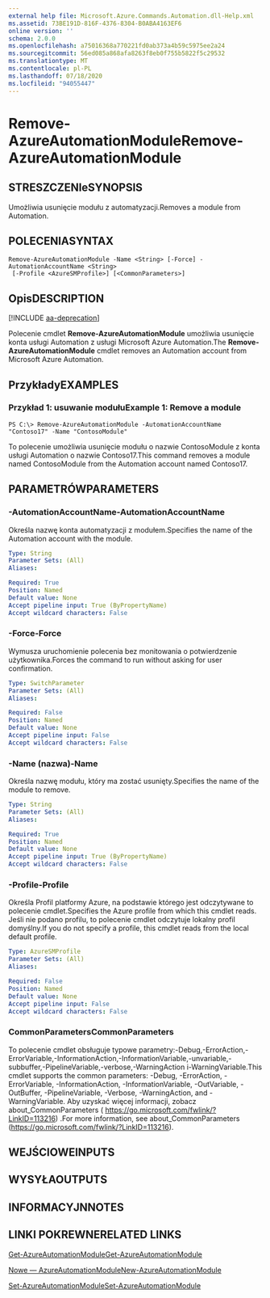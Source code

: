 ```yaml
---
external help file: Microsoft.Azure.Commands.Automation.dll-Help.xml
ms.assetid: 73BE191D-816F-4376-8304-B0ABA4163EF6
online version: ''
schema: 2.0.0
ms.openlocfilehash: a75016368a770221fd0ab373a4b59c5975ee2a24
ms.sourcegitcommit: 56ed085a868afa8263f8eb0f755b5822f5c29532
ms.translationtype: MT
ms.contentlocale: pl-PL
ms.lasthandoff: 07/18/2020
ms.locfileid: "94055447"
---
```

# <span data-ttu-id="3cea4-101">Remove-AzureAutomationModule</span><span class="sxs-lookup"><span data-stu-id="3cea4-101">Remove-AzureAutomationModule</span></span>

## <span data-ttu-id="3cea4-102">STRESZCZENIe</span><span class="sxs-lookup"><span data-stu-id="3cea4-102">SYNOPSIS</span></span>

<span data-ttu-id="3cea4-103">Umożliwia usunięcie modułu z automatyzacji.</span><span class="sxs-lookup"><span data-stu-id="3cea4-103">Removes a module from Automation.</span></span>

## <span data-ttu-id="3cea4-104">POLECENIA</span><span class="sxs-lookup"><span data-stu-id="3cea4-104">SYNTAX</span></span>

```
Remove-AzureAutomationModule -Name <String> [-Force] -AutomationAccountName <String>
 [-Profile <AzureSMProfile>] [<CommonParameters>]
```

## <span data-ttu-id="3cea4-105">Opis</span><span class="sxs-lookup"><span data-stu-id="3cea4-105">DESCRIPTION</span></span>

[!INCLUDE [aa-deprecation](../include/aa-deprecation.md)]

<span data-ttu-id="3cea4-106">Polecenie cmdlet **Remove-AzureAutomationModule** umożliwia usunięcie konta usługi Automation z usługi Microsoft Azure Automation.</span><span class="sxs-lookup"><span data-stu-id="3cea4-106">The **Remove-AzureAutomationModule** cmdlet removes an Automation account from Microsoft Azure Automation.</span></span>

## <span data-ttu-id="3cea4-107">Przykłady</span><span class="sxs-lookup"><span data-stu-id="3cea4-107">EXAMPLES</span></span>

### <span data-ttu-id="3cea4-108">Przykład 1: usuwanie modułu</span><span class="sxs-lookup"><span data-stu-id="3cea4-108">Example 1: Remove a module</span></span>
```
PS C:\> Remove-AzureAutomationModule -AutomationAccountName "Contoso17" -Name "ContosoModule"
```

<span data-ttu-id="3cea4-109">To polecenie umożliwia usunięcie modułu o nazwie ContosoModule z konta usługi Automation o nazwie Contoso17.</span><span class="sxs-lookup"><span data-stu-id="3cea4-109">This command removes a module named ContosoModule from the Automation account named Contoso17.</span></span>

## <span data-ttu-id="3cea4-110">PARAMETRÓW</span><span class="sxs-lookup"><span data-stu-id="3cea4-110">PARAMETERS</span></span>

### <span data-ttu-id="3cea4-111">-AutomationAccountName</span><span class="sxs-lookup"><span data-stu-id="3cea4-111">-AutomationAccountName</span></span>
<span data-ttu-id="3cea4-112">Określa nazwę konta automatyzacji z modułem.</span><span class="sxs-lookup"><span data-stu-id="3cea4-112">Specifies the name of the Automation account with the module.</span></span>

```yaml
Type: String
Parameter Sets: (All)
Aliases: 

Required: True
Position: Named
Default value: None
Accept pipeline input: True (ByPropertyName)
Accept wildcard characters: False
```

### <span data-ttu-id="3cea4-113">-Force</span><span class="sxs-lookup"><span data-stu-id="3cea4-113">-Force</span></span>
<span data-ttu-id="3cea4-114">Wymusza uruchomienie polecenia bez monitowania o potwierdzenie użytkownika.</span><span class="sxs-lookup"><span data-stu-id="3cea4-114">Forces the command to run without asking for user confirmation.</span></span>

```yaml
Type: SwitchParameter
Parameter Sets: (All)
Aliases: 

Required: False
Position: Named
Default value: None
Accept pipeline input: False
Accept wildcard characters: False
```

### <span data-ttu-id="3cea4-115">-Name (nazwa)</span><span class="sxs-lookup"><span data-stu-id="3cea4-115">-Name</span></span>
<span data-ttu-id="3cea4-116">Określa nazwę modułu, który ma zostać usunięty.</span><span class="sxs-lookup"><span data-stu-id="3cea4-116">Specifies the name of the module to remove.</span></span>

```yaml
Type: String
Parameter Sets: (All)
Aliases: 

Required: True
Position: Named
Default value: None
Accept pipeline input: True (ByPropertyName)
Accept wildcard characters: False
```

### <span data-ttu-id="3cea4-117">-Profile</span><span class="sxs-lookup"><span data-stu-id="3cea4-117">-Profile</span></span>
<span data-ttu-id="3cea4-118">Określa Profil platformy Azure, na podstawie którego jest odczytywane to polecenie cmdlet.</span><span class="sxs-lookup"><span data-stu-id="3cea4-118">Specifies the Azure profile from which this cmdlet reads.</span></span>
<span data-ttu-id="3cea4-119">Jeśli nie podano profilu, to polecenie cmdlet odczytuje lokalny profil domyślny.</span><span class="sxs-lookup"><span data-stu-id="3cea4-119">If you do not specify a profile, this cmdlet reads from the local default profile.</span></span>

```yaml
Type: AzureSMProfile
Parameter Sets: (All)
Aliases: 

Required: False
Position: Named
Default value: None
Accept pipeline input: False
Accept wildcard characters: False
```

### <span data-ttu-id="3cea4-120">CommonParameters</span><span class="sxs-lookup"><span data-stu-id="3cea4-120">CommonParameters</span></span>
<span data-ttu-id="3cea4-121">To polecenie cmdlet obsługuje typowe parametry:-Debug,-ErrorAction,-ErrorVariable,-InformationAction,-InformationVariable,-unvariable,-subbuffer,-PipelineVariable,-verbose,-WarningAction i-WarningVariable.</span><span class="sxs-lookup"><span data-stu-id="3cea4-121">This cmdlet supports the common parameters: -Debug, -ErrorAction, -ErrorVariable, -InformationAction, -InformationVariable, -OutVariable, -OutBuffer, -PipelineVariable, -Verbose, -WarningAction, and -WarningVariable.</span></span> <span data-ttu-id="3cea4-122">Aby uzyskać więcej informacji, zobacz about_CommonParameters ( https://go.microsoft.com/fwlink/?LinkID=113216) .</span><span class="sxs-lookup"><span data-stu-id="3cea4-122">For more information, see about_CommonParameters (https://go.microsoft.com/fwlink/?LinkID=113216).</span></span>

## <span data-ttu-id="3cea4-123">WEJŚCIOWE</span><span class="sxs-lookup"><span data-stu-id="3cea4-123">INPUTS</span></span>

## <span data-ttu-id="3cea4-124">WYSYŁA</span><span class="sxs-lookup"><span data-stu-id="3cea4-124">OUTPUTS</span></span>

## <span data-ttu-id="3cea4-125">INFORMACYJN</span><span class="sxs-lookup"><span data-stu-id="3cea4-125">NOTES</span></span>

## <span data-ttu-id="3cea4-126">LINKI POKREWNE</span><span class="sxs-lookup"><span data-stu-id="3cea4-126">RELATED LINKS</span></span>

[<span data-ttu-id="3cea4-127">Get-AzureAutomationModule</span><span class="sxs-lookup"><span data-stu-id="3cea4-127">Get-AzureAutomationModule</span></span>](./Get-AzureAutomationModule.md)

[<span data-ttu-id="3cea4-128">Nowe — AzureAutomationModule</span><span class="sxs-lookup"><span data-stu-id="3cea4-128">New-AzureAutomationModule</span></span>](./New-AzureAutomationModule.md)

[<span data-ttu-id="3cea4-129">Set-AzureAutomationModule</span><span class="sxs-lookup"><span data-stu-id="3cea4-129">Set-AzureAutomationModule</span></span>](./Set-AzureAutomationModule.md)


